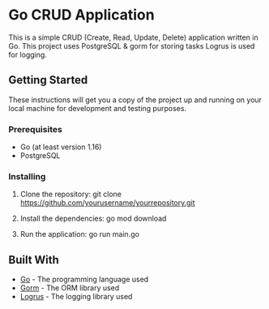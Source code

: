 # Go CRUD Application

This is a simple CRUD (Create, Read, Update, Delete) application written in Go.
This project uses PostgreSQL & gorm for storing tasks
Logrus is used for logging.

## Getting Started

These instructions will get you a copy of the project up and running on your local machine for development and testing purposes.

### Prerequisites

- Go (at least version 1.16)
- PostgreSQL

### Installing

1. Clone the repository:
    git clone https://github.com/yourusername/yourrepository.git

2. Install the dependencies:
    go mod download

4. Run the application:
    go run main.go


## Built With

- [Go](https://golang.org/) - The programming language used
- [Gorm](https://gorm.io/) - The ORM library used
- [Logrus](https://github.com/sirupsen/logrus) - The logging library used
